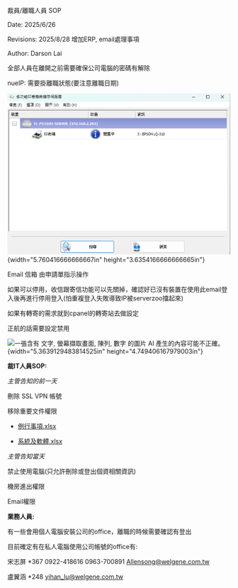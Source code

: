 裁員/離職人員 SOP

Date: 2025/6/26

Revisions: 2025/8/28 增加ERP, email處理事項

Author: Darson Lai

全部人員在離開之前需要確保公司電腦的密碼有解除

nueIP: 需要掛離職狀態(要注意離職日期)

![](media/media/image1.png){width="5.760416666666667in"
height="3.6354166666666665in"}

Email 信箱 由申請單指示操作

如果可以停用，收信跟寄信功能可以先關掉，確認好已沒有裝置在使用此email登入後再進行停用登入(怕重複登入失敗導致IP被serverzoo擋起來)

如果有轉寄的需求就到cpanel的轉寄站去做設定

正航的話需要設定禁用

![一張含有 文字, 螢幕擷取畫面, 陳列, 數字 的圖片 AI
產生的內容可能不正確。](media/media/image2.png){width="5.3639129483814525in"
height="4.749406167979003in"}

**裁IT人員SOP:**

*主管告知的前一天*

刪除 SSL VPN 帳號

移除重要文件權限

- [例行事項.xlsx](https://1drv.ms/x/c/5379f79f105bfd34/ESaF3A-6ZCBPqInLd3fb8BkBC3iVhLDTF-V5TrN8uda5Tw?e=9kjTRD)

- [系統及軟體.xlsx](https://1drv.ms/x/c/5379f79f105bfd34/EUlMd9cMX_5Omb9R8OKmikQBKSfJyv_EEaBqDaV88jvxWQ?e=IdvKIs)

*主管告知當天*

禁止使用電腦(只允許刪除或登出個資相關資訊)

機房進出權限

Email權限

**業務人員:**

有一些會用個人電腦安裝公司的office，離職的時候需要確認有登出

目前確定有在私人電腦使用公司帳號的office有:

宋志屏 \*367 0922-418616 0963-700891 <Allensong@welgene.com.tw>

盧翼涵 \*248 <yihan_lu@welgene.com.tw>
